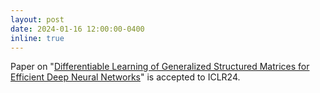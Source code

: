 ```yaml
---
layout: post
date: 2024-01-16 12:00:00-0400
inline: true
---
```


Paper on "[Differentiable Learning of Generalized Structured Matrices for Efficient Deep Neural Networks](https://arxiv.org/abs/2310.18882v1)" is accepted to ICLR24.

